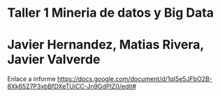 # Taller 1 Mineria de datos y Big Data
# Javier Hernandez, Matias Rivera, Javier Valverde

Enlace a informe
https://docs.google.com/document/d/1qI5e5JFbO2B-8Xk6527P3xbBfDXeTUiCC-Jn9GdPIZ0/edit#
